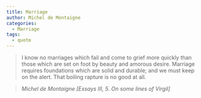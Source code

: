 ```yaml
---
title: Marriage
author: Michel de Montaigne
categories:
  - Marriage
tags:
  - quote
---
```


> I know no marriages which fail and come to grief more quickly than those which are set on foot by beauty and amorous desire. Marriage requires foundations which are solid and durable; and we must keep on the alert. That boiling rapture is no good at all. 

> <cite>Michel de Montaigne [Essays III, 5. On some lines of Virgil]</cite>
